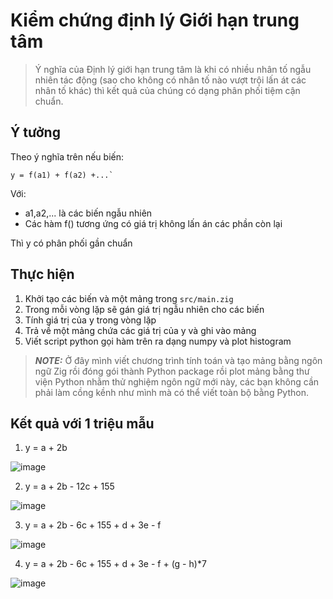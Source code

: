 # Kiểm chứng định lý Giới hạn trung tâm

> Ý nghĩa của Định lý giới hạn trung tâm là khi có nhiều nhân tố ngẫu nhiên tác động (sao cho không có nhân tố nào vượt trội lấn át các nhân tố khác) thì kết quả của chúng có dạng phân phối tiệm cận chuẩn.

## Ý tưởng
Theo ý nghĩa trên nếu biến:
```
y = f(a1) + f(a2) +...`
```
Với:
- a1,a2,... là các biến ngẫu nhiên
- Các hàm f() tương ứng có giá trị không lấn án các phần còn lại

Thì y có phân phối gần chuẩn

## Thực hiện
1. Khởi tạo các biến và một mảng trong `src/main.zig`
2. Trong mỗi vòng lặp sẽ gán giá trị ngẫu nhiên cho các biến
3. Tính giá trị của y trong vòng lặp 
4. Trả về một mảng chứa các giá trị của y và ghi vào mảng
5. Viết script python gọi hàm trên ra dạng numpy và plot histogram

> **_NOTE:_**  Ở đây mình viết chương trình tính toán và tạo mảng bằng ngôn ngữ Zig rồi đóng gói thành Python package rồi plot mảng bằng thư viện Python nhằm thử nghiệm ngôn ngữ mới này, các bạn không cần phải làm cồng kềnh như mình mà có thể viết toàn bộ bằng Python.

## Kết quả với 1 triệu mẫu

1. y = a + 2b

![image](https://user-images.githubusercontent.com/84069686/194537097-71a4f922-e5c6-4fdb-bb12-31b62184aafe.png)

2. y = a + 2b - 12c + 155

![image](https://user-images.githubusercontent.com/84069686/194537222-a6708c96-a4b2-4664-b278-3bc8ddf08d73.png)

3. y = a + 2b - 6c + 155 + d + 3e - f

![image](https://user-images.githubusercontent.com/84069686/194537330-ffb392c6-92a6-4318-b03d-80ca7498da53.png)

4. y = a + 2b - 6c + 155 + d + 3e - f + (g - h)*7

![image](https://user-images.githubusercontent.com/84069686/194537391-ada857c7-d73f-4b79-972e-174a61ad437c.png)
